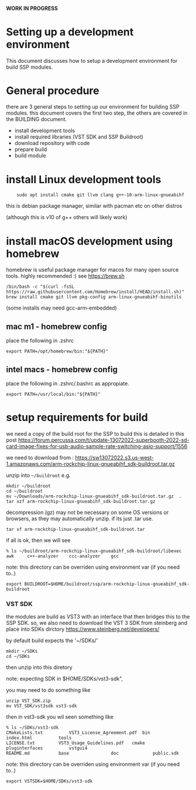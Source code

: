 #### WORK IN PROGRESS ### 


# Setting up a development environment

This document discusses how to setup a development environment for build SSP modules.



# General procedure

there are 3 general steps to setting up our environment for building SSP modules.
this document covers the first two step, the others are covered in the BUILDING document.


- install development tools 
- install required libraries (VST SDK and SSP Buildroot)
- download repository with code
- prepare build
- build module


# install Linux development tools 
```
    sudo apt install cmake git llvm clang g++-10-arm-linux-gnueabihf 
```
this is debian package manager, similar with pacman etc on other distros

(although this is v10 of g++ others will likely work)


# install macOS development using homebrew
homebrew is useful package manager for macos for many open source tools.
highly recommended :)  see https://brew.sh



```
/bin/bash -c "$(curl -fsSL https://raw.githubusercontent.com/Homebrew/install/HEAD/install.sh)"
brew install cmake git llvm pkg-config arm-linux-gnueabihf-binutils

```
(some installs may need gcc-arm-embedded)


## mac m1 - homebrew config
place the following in .zshrc
```
export PATH=/opt/homebrew/bin:"${PATH}"
```

## intel macs - homebrew config 
place the following in .zshrc/.bashrc as appropiate.


```
export PATH=/usr/local/bin:"${PATH}"
```




# setup requirements for build

we need a copy of the build root for the SSP to build
this is detailed in this post
https://forum.percussa.com/t/update-13072022-superbooth-2022-sd-card-image-fixes-for-usb-audio-sample-rate-switching-asio-support/1556

we need to download from :
https://sw13072022.s3.us-west-1.amazonaws.com/arm-rockchip-linux-gnueabihf_sdk-buildroot.tar.gz

unzip into `~/buildroot` e.g.

```
mkdir ~/buildroot
cd ~/buildroot
mv ~/Downloads/arm-rockchip-linux-gnueabihf_sdk-buildroot.tar.gz  .
tar xzf arm-rockchip-linux-gnueabihf_sdk-buildroot.tar.gz
```

decompression (gz) may not be necessary on some OS versions or browsers, as they may automatically unzip.
if its just .tar use.
```
tar xf arm-rockchip-linux-gnueabihf_sdk-buildroot.tar
```

if all is ok, then we will see
```
% ls ~/buildroot/arm-rockchip-linux-gnueabihf_sdk-buildroot/libexec 
awk     c++-analyzer    ccc-analyzer    gcc
```

note: this directory can be overriden using environment var (if you need to..)
```
export BUILDROOT=$HOME/buildroot/ssp/arm-rockchip-linux-gnueabihf_sdk-buildroot
```

### VST SDK

the modules are build as VST3 with an interface that then bridges this to the SSP SDK.
so, we also need to download the VST 3 SDK from steinberg and place into SDKs dirctory
https://www.steinberg.net/developers/


by default build expects the '~/SDKs/'
```
mkdir ~/SDKs
cd ~/SDKs
```
then unzip into this diretory

note: expecting SDK in $HOME/SDKs/vst3-sdk", 

you may need to do something like 

```
unzip VST_SDK.zip
mv VST_SDK/vst3sdk vst3-sdk
```


then in vst3-sdk you wil seen something like
```
% ls ~/SDKs/vst3-sdk 
CMakeLists.txt          VST3_License_Agreement.pdf  bin             index.html          tools
LICENSE.txt         VST3_Usage_Guidelines.pdf   cmake               pluginterfaces          vstgui4
README.md           base                doc             public.sdk
```


note: this directory can be overriden using environment var (if you need to..)
```
export VSTSDK=$HOME/SDKs/vst3-sdk
```








